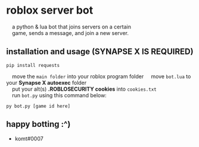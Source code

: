 # roblox server bot
&nbsp;&nbsp;&nbsp;&nbsp;a python & lua bot that joins servers on a certain  
&nbsp;&nbsp;&nbsp;&nbsp;game, sends a message, and join a new server.  
  
## installation and usage **(SYNAPSE X IS REQUIRED)**  
  
```
pip install requests
```  
  
  
&nbsp;&nbsp;&nbsp;&nbsp;move the ``main folder`` into your roblox program folder
&nbsp;&nbsp;&nbsp;&nbsp;move ``bot.lua`` to your **Synapse X autoexec** folder  
&nbsp;&nbsp;&nbsp;&nbsp;put your alt(s) **.ROBLOSECURITY cookies** into ``cookies.txt``  
&nbsp;&nbsp;&nbsp;&nbsp;run ``bot.py`` using this command below:  
  
  
```
py bot.py [game id here]
```  
  
## happy botting :^)
- komt#0007
